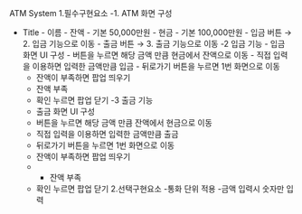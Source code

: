 ATM System
1.필수구현요소
 -1. ATM 화면 구성
   - Title
    - 이름
    - 잔액 - 기본 50,000만원
    - 현금 - 기본 100,000만원
    - 입금 버튼 → 2. 입금 기능으로 이동
    - 출금 버튼 → 3. 출금 기능으로 이동
 -2 입금 기능
    - 입금 화면 UI 구성
    - 버튼을 누르면 해당 금액 만큼 현금에서 잔액으로 이동
    - 직접 입력을 이용하면 입력한 금액만큼 입금
    - 뒤로가기 버튼을 누르면 1번 화면으로 이동
     - 잔액이 부족하면 팝업 띄우기
     - 잔액 부족
     - 확인 누르면 팝업 닫기
 -3 출금 기능
     - 출금 화면 UI 구성
     - 버튼을 누르면 해당 금액 만큼 잔액에서 현금으로 이동    
     - 직접 입력을 이용하면 입력한 금액만큼 출금
     - 뒤로가기 버튼을 누르면 1번 화면으로 이동
     - 잔액이 부족하면 팝업 띄우기
     - - 잔액 부족
     - 확인 누르면 팝업 닫기
2.선택구현요소
    -통화 단위 적용
    -금액 입력시 숫자만 입력
